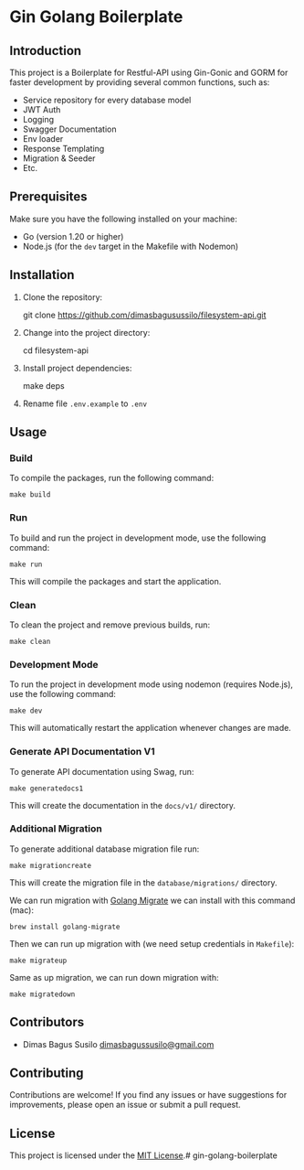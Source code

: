 Gin Golang Boilerplate
==============

Introduction
------------

This project is a Boilerplate for Restful-API using Gin-Gonic and GORM for faster development by providing several common functions, such as:
- Service repository for every database model
- JWT Auth
- Logging
- Swagger Documentation
- Env loader
- Response Templating
- Migration & Seeder
- Etc.

Prerequisites
-------------

Make sure you have the following installed on your machine:

*   Go (version 1.20 or higher)
*   Node.js (for the `dev` target in the Makefile with Nodemon)

Installation
------------

1.  Clone the repository:

    git clone https://github.com/dimasbagusussilo/filesystem-api.git

2.  Change into the project directory:

    cd filesystem-api

3. Install project dependencies:

   make deps

4. Rename file ```.env.example``` to ```.env```

Usage
-----

### Build

To compile the packages, run the following command:

    make build

### Run

To build and run the project in development mode, use the following command:

    make run

This will compile the packages and start the application.

### Clean

To clean the project and remove previous builds, run:

    make clean

### Development Mode

To run the project in development mode using nodemon (requires Node.js), use the following command:

    make dev

This will automatically restart the application whenever changes are made.

### Generate API Documentation V1

To generate API documentation using Swag, run:

    make generatedocs1

This will create the documentation in the `docs/v1/` directory.

### Additional Migration

To generate additional database migration file run:

    make migrationcreate

This will create the migration file in the `database/migrations/` directory.

We can run migration with [Golang Migrate](https://github.com/golang-migrate/migrate/tree/master/cmd/migrate)
we can install with this command (mac):

    brew install golang-migrate

Then we can run up migration with (we need setup credentials in `Makefile`): 
    
    make migrateup

Same as up migration, we can run down migration with:

    make migratedown

Contributors
------------

- Dimas Bagus Susilo  <dimasbagussusilo@gmail.com>

Contributing
------------

Contributions are welcome! If you find any issues or have suggestions for improvements, please open an issue or submit a pull request.

License
-------

This project is licensed under the [MIT License](LICENSE).# gin-golang-boilerplate
